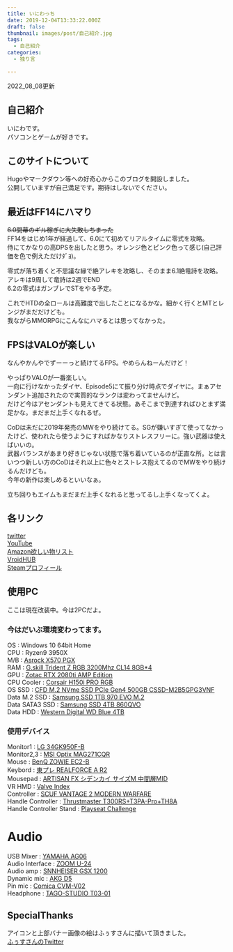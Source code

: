 ```yaml
---
title: いにわっち
date: 2019-12-04T13:33:22.000Z
draft: false
thumbnail: images/post/自己紹介.jpg
tags:
  - 自己紹介
categories:
  - 独り言

---
```


2022_08_08更新

## 自己紹介
いにわです。  
パソコンとゲームが好きです。  

## このサイトについて
Hugoやマークダウン等への好奇心からこのブログを開設しました。    
公開していますが自己満足です。期待はしないでください。  

## 最近はFF14にハマり
~~6.0開幕のギル稼ぎに大失敗しちまった~~  
FF14をはじめ1年が経過して、6.0にて初めてリアルタイムに零式を攻略。  
侍にてかなりの高DPSを出したと思う。オレンジ色とピンク色って感じ(自己評価を色で例えただけﾀﾞﾖ)。  

零式が落ち着くと不思議な縁で絶アレキを攻略し、そのまま6.1絶竜詩を攻略。  
アレキは9周して竜詩は2週でEND  
6.2の零式はガンブレでSTをやる予定。  

これでHTDの全ロールは高難度で出したことになるかな。細かく行くとMTとレンジがまだだけども。  
我ながらMMORPGにこんなにハマるとは思ってなかった。  


## FPSはVALOが楽しい  
なんやかんやでずーーっと続けてるFPS。やめらんねーんだけど！   

やっぱりVALOが一番楽しい。  
一向に行けなかったダイヤ、Episode5にて振り分け時点でダイヤに。まぁアセンダント追加されたので実質的なランクは変わってませんけど。  
だけど今はアセンダントも見えてきてる状態。あそこまで到達すればひとまず満足かな。まだまだ上手くなれるぜ。  

CoDは未だに2019年発売のMWをやり続けてる。SGが嫌いすぎて使ってなかったけど、使われたら使うようにすればかなりストレスフリーに。強い武器は使えばいいの。  
武器バランスがあまり好きじゃない状態で落ち着いているのが正直な所。とは言いつつ新しい方のCoDはそれ以上に色々とストレス抱えてるのでMWをやり続けるんだけども。  
今年の新作は楽しめるといいなぁ。  

立ち回りもエイムもまだまだ上手くなれると思ってるし上手くなってくよ。

## 各リンク

[twitter](https://twitter.com/iniwach)  
[YouTube](https://www.youtube.com/channel/UCLaOje60cy_9qPJkB_G-AwA?view_as)  
[Amazon欲しい物リスト](https://www.amazon.co.jp/hz/wishlist/ls/W24N0AURVEG1/ref=as_li_ss_tl?_encoding=UTF8&type=wishlist&linkCode=ll2&tag=iniwa-22&linkId=edd103709335d132eebad0fa5b616b46&language=ja_JP)  
[VroidHUB](https://hub.vroid.com/users/17414090)  
[Steamプロフィール](https://steamcommunity.com/id/iniwajp/)  

## 使用PC  
ここは現在改装中。今は2PCだよ。
### 今はだいぶ環境変わってます。  

OS : Windows 10 64bit Home  
CPU : Ryzen9 3950X  
M/B : [Asrock X570 PGX](https://www.amazon.co.jp/gp/product/B07THYPNC9/ref=as_li_ss_tl?ie=UTF8&psc=1&linkCode=ll1&tag=iniwa-22&linkId=6d223f138805f861ab6a15aa0fad4786&language=ja_JP)  
RAM : [G.skill Trident Z RGB 3200Mhz CL14 8GB*4](https://www.ark-pc.co.jp/i/11737527/)  
GPU : [Zotac RTX 2080ti AMP Edition](https://www.amazon.co.jp/gp/product/B07GRYKSXT/ref=as_li_ss_tl?ie=UTF8&psc=1&linkCode=ll1&tag=iniwa-22&linkId=e3f1a103167de4a62fd85d0328cb4323&language=ja_JP)  
CPU Cooler : [Corsair H150i PRO RGB](https://www.amazon.co.jp/gp/product/B077FZPCRH/ref=as_li_ss_tl?ie=UTF8&psc=1&linkCode=ll1&tag=iniwa-22&linkId=5d37f3e4b46f1ecd997081eff8214580&language=ja_JP)  
OS SSD : [CFD M.2 NVme SSD PCIe Gen4 500GB CSSD-M2B5GPG3VNF](https://www.amazon.co.jp/gp/product/B07X9Y917M/ref=as_li_ss_tl?ie=UTF8&psc=1&linkCode=ll1&tag=iniwa-22&linkId=bbc936646b05c74e2d7e3c5cf04174cd&language=ja_JP)  
Data M.2 SSD : [Samsung SSD 1TB 970 EVO M.2](https://www.amazon.co.jp/gp/product/B07CKQ3RCH/ref=as_li_ss_tl?ie=UTF8&psc=1&linkCode=ll1&tag=iniwa-22&linkId=8ec12cae5df120bf647fb46bca74a07f&language=ja_JP)  
Data SATA3 SSD : [Samsung SSD 4TB 860QVO](https://www.amazon.co.jp/gp/product/B07MQY95M7/ref=as_li_ss_tl?ie=UTF8&psc=1&linkCode=ll1&tag=iniwa-22&linkId=0f371e8b14b6c4f87eb537a94dbca382&language=ja_JP)  
Data HDD : [Western Digital WD Blue 4TB](https://www.amazon.co.jp/gp/product/B07999788F/ref=as_li_ss_tl?ie=UTF8&psc=1&linkCode=ll1&tag=iniwa-22&linkId=818a6aa083bfef9e3bbab8067430f118&language=ja_JP)

### 使用デバイス
Monitor1 : [LG 34GK950F-B](https://www.amazon.co.jp/dp/B07NWR2X9X/ref=cm_sw_r_tw_dp_U_x_TX4oEb3TY03NK)  
Monitor2,3 : [MSI Optix MAG271CQR](https://www.amazon.co.jp/gp/product/B07KXW614S/ref=as_li_ss_tl?ie=UTF8&psc=1&linkCode=ll1&tag=iniwa-22&linkId=a97f9f6b2018a853f0e14397e0ccc8c6&language=ja_JP)  
Mouse : [BenQ ZOWIE EC2-B](https://www.amazon.co.jp/gp/product/B077PC2WQQ/ref=as_li_ss_tl?ie=UTF8&psc=1&linkCode=ll1&tag=iniwa-22&linkId=63cd0f80b15b1225813c1a20b93df004&language=ja_JP)  
Keybord : [東プレ REALFORCE A R2](https://www.amazon.co.jp/gp/product/B077Q451L9/ref=as_li_ss_tl?ie=UTF8&psc=1&linkCode=ll1&tag=iniwa-22&linkId=f6c42a3e0d6d3b3abc750035f64bce4e&language=ja_JP)  
Mousepad : [ARTISAN FX シデンカイ サイズM 中間層MID](https://www.artisan-jp.com/fx-shidenkai.html)  
VR HMD : [Valve Index](https://store.steampowered.com/valveindex)  
Controller : [SCUF VANTAGE 2 MODERN WARFARE](https://gaming.sazabies.com/products/detail/307)  
Handle Controller : [Thrustmaster T300RS+T3PA-Pro+TH8A](https://www.amazon.co.jp/gp/product/B01FLX9HEK/ref=ppx_yo_dt_b_asin_title_o00_s00?ie=UTF8&psc=1)  
Handle Controller Stand : [Playseat Challenge](https://www.amazon.co.jp/gp/product/B072JGPS4Q/ref=ppx_yo_dt_b_asin_title_o06_s00?ie=UTF8&psc=1)  

# Audio  
USB Mixer : [YAMAHA AG06](https://www.amazon.co.jp/gp/product/B00ST0FK12/ref=ppx_yo_dt_b_asin_title_o05_s00?ie=UTF8&psc=1)  
Audio Interface : [ZOOM U-24](https://www.amazon.co.jp/gp/product/B01FJLYT8S/ref=ppx_yo_dt_b_asin_title_o07_s00?ie=UTF8&psc=1)  
Audio amp : [SNNHEISER GSX 1200](https://www.amazon.co.jp/dp/B01LDTP46G/ref=cm_sw_r_tw_dp_U_x_IRLlEbZBWVB7F)  
Dynamic mic : [AKG D5](https://www.soundhouse.co.jp/products/detail/item/99380/)  
Pin mic : [Comica CVM-V02](https://www.amazon.co.jp/gp/product/B078K8K5KW/ref=ppx_yo_dt_b_asin_title_o07_s00?ie=UTF8&psc=1)  
Headphone : [TAGO-STUDIO T03-01](https://www.e-earphone.jp/tago-studio/takasaki-t3-01)  


## SpecialThanks  

アイコンと上部バナー画像の絵はふぅすさんに描いて頂きました。  
[ふぅすさんのTwitter](https://twitter.com/Hu_Shimaster)
